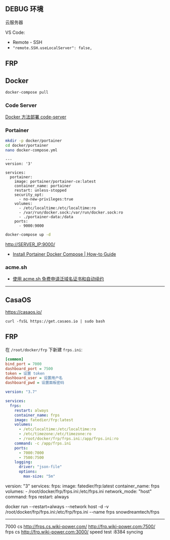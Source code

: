 ## DEBUG 环境

云服务器

VS Code:

- Remote - SSH
- `"remote.SSH.useLocalServer": false,`

## FRP

## Docker

```bash
docker-compose pull
```

### Code Server

[Docker 方法部署 code-server](https://wiki-power.com/Docker%E6%96%B9%E5%BC%8F%E8%BF%90%E8%A1%8Ccode-server)

### Portainer

```bash
mkdir -p docker/portainer
cd docker/portainer
nano docker-compose.yml
```

```docker
---
version: '3'

services:
  portainer:
    image: portainer/portainer-ce:latest
    container_name: portainer
    restart: unless-stopped
    security_opt:
      - no-new-privileges:true
    volumes:
      - /etc/localtime:/etc/localtime:ro
      - /var/run/docker.sock:/var/run/docker.sock:ro
      - ./portainer-data:/data
    ports:
      - 9000:9000
```

```bash
docker-compose up -d
```

<http://SERVER_IP:9000/>

- [Install Portainer Docker Compose | How-to Guide](https://bobcares.com/blog/install-portainer-docker-compose/)

### acme.sh

- [使用 acme.sh 免费申请泛域名证书和自动续约](https://blog.csdn.net/qwe134133987/article/details/128456550)

---

## CasaOS

https://casaos.io/

```
curl -fsSL https://get.casaos.io | sudo bash
```

## FRP

在 `/root/docker/frp` 下新建 `frps.ini`:

```ini title="frps.ini"
[common]
bind_port = 7000
dashboard_port = 7500
token = 设置 token
dashboard_user = 设置用户名
dashboard_pwd = 设置面板密码
```

```yml title="docker-compose.yml"
version: "3.7"

services:
  frps:
    restart: always
    container_name: frps
    image: fatedier/frp:latest
    volumes:
      - /etc/localtime:/etc/localtime:ro
      - /etc/timezone:/etc/timezone:ro
      - /root/docker/frp/frps.ini:/app/frps.ini:ro
    command: -c /app/frps.ini
    ports:
      - 7000:7000
      - 7500:7500
    logging:
      driver: "json-file"
      options:
        max-size: "5m"
```

version: "3"
services:
frps:
image: fatedier/frp:latest
container_name: frps
volumes: - /root/docker/frp/frps.ini:/etc/frps.ini
network_mode: "host"
command:
frps
restart: always

docker run --restart=always --network host -d -v /root/docker/frp/frps.ini:/etc/frp/frps.ini --name frps snowdreamtech/frps

---

7000
cs http://frps.cs.wiki-power.com/ http://frp.wiki-power.com:7500/ frps
cs http://frp.wiki-power.com:3000/ speed test
:8384 syncing
